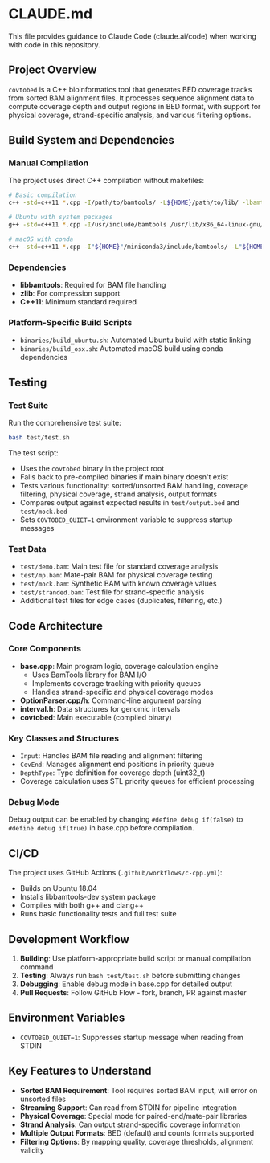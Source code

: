 # CLAUDE.md

This file provides guidance to Claude Code (claude.ai/code) when working with code in this repository.

## Project Overview

`covtobed` is a C++ bioinformatics tool that generates BED coverage tracks from sorted BAM alignment files. It processes sequence alignment data to compute coverage depth and output regions in BED format, with support for physical coverage, strand-specific analysis, and various filtering options.

## Build System and Dependencies

### Manual Compilation
The project uses direct C++ compilation without makefiles:

```bash
# Basic compilation
c++ -std=c++11 *.cpp -I/path/to/bamtools/ -L${HOME}/path/to/lib/ -lbamtools -o covtobed

# Ubuntu with system packages
g++ -std=c++11 *.cpp -I/usr/include/bamtools /usr/lib/x86_64-linux-gnu/libbamtools.a -o covtobed -lz

# macOS with conda
c++ -std=c++11 *.cpp -I"${HOME}"/miniconda3/include/bamtools/ -L"${HOME}"/miniconda3/lib/ "${HOME}"/miniconda3/lib/libbamtools.a -o covtobed -lz
```

### Dependencies
- **libbamtools**: Required for BAM file handling
- **zlib**: For compression support
- **C++11**: Minimum standard required

### Platform-Specific Build Scripts
- `binaries/build_ubuntu.sh`: Automated Ubuntu build with static linking
- `binaries/build_osx.sh`: Automated macOS build using conda dependencies

## Testing

### Test Suite
Run the comprehensive test suite:
```bash
bash test/test.sh
```

The test script:
- Uses the `covtobed` binary in the project root
- Falls back to pre-compiled binaries if main binary doesn't exist
- Tests various functionality: sorted/unsorted BAM handling, coverage filtering, physical coverage, strand analysis, output formats
- Compares output against expected results in `test/output.bed` and `test/mock.bed`
- Sets `COVTOBED_QUIET=1` environment variable to suppress startup messages

### Test Data
- `test/demo.bam`: Main test file for standard coverage analysis
- `test/mp.bam`: Mate-pair BAM for physical coverage testing
- `test/mock.bam`: Synthetic BAM with known coverage values
- `test/stranded.bam`: Test file for strand-specific analysis
- Additional test files for edge cases (duplicates, filtering, etc.)

## Code Architecture

### Core Components
- **base.cpp**: Main program logic, coverage calculation engine
  - Uses BamTools library for BAM I/O
  - Implements coverage tracking with priority queues
  - Handles strand-specific and physical coverage modes
- **OptionParser.cpp/h**: Command-line argument parsing
- **interval.h**: Data structures for genomic intervals
- **covtobed**: Main executable (compiled binary)

### Key Classes and Structures
- `Input`: Handles BAM file reading and alignment filtering
- `CovEnd`: Manages alignment end positions in priority queue
- `DepthType`: Type definition for coverage depth (uint32_t)
- Coverage calculation uses STL priority queues for efficient processing

### Debug Mode
Debug output can be enabled by changing `#define debug if(false)` to `#define debug if(true)` in base.cpp before compilation.

## CI/CD

The project uses GitHub Actions (`.github/workflows/c-cpp.yml`):
- Builds on Ubuntu 18.04
- Installs libbamtools-dev system package
- Compiles with both g++ and clang++
- Runs basic functionality tests and full test suite

## Development Workflow

1. **Building**: Use platform-appropriate build script or manual compilation command
2. **Testing**: Always run `bash test/test.sh` before submitting changes
3. **Debugging**: Enable debug mode in base.cpp for detailed output
4. **Pull Requests**: Follow GitHub Flow - fork, branch, PR against master

## Environment Variables

- `COVTOBED_QUIET=1`: Suppresses startup message when reading from STDIN

## Key Features to Understand

- **Sorted BAM Requirement**: Tool requires sorted BAM input, will error on unsorted files
- **Streaming Support**: Can read from STDIN for pipeline integration
- **Physical Coverage**: Special mode for paired-end/mate-pair libraries
- **Strand Analysis**: Can output strand-specific coverage information
- **Multiple Output Formats**: BED (default) and counts formats supported
- **Filtering Options**: By mapping quality, coverage thresholds, alignment validity